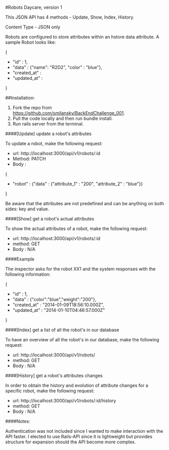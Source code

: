 #Robots Daycare, version 1

This JSON API has 4 methods - Update, Show, Index, History. 

Content Type - JSON only

Robots are configured to store attributes within an hstore data attribute. A sample Robot looks like:

{

- "id" : 1,
- "data" : {"name": "R2D2", "color" : "blue"},
- "created_at" :
- "updated_at" :

}

##Installation:

1. Fork the repo from https://github.com/smilansky/BackEndChallenge_001. 
2. Pull the code locally and then run bundle install.
3. Run rails server from the terminal.

####[Update] update a robot's attributes

To update a robot, make the following request:

  - url: http://localhost:3000/api/v1/robots/:id
  - Method: PATCH
  - Body : 

  {

  - "robot" : {"data" : {"attribute_1" : "200", "attribute_2" : "blue"}} 

  }

Be aware that the attributes are not predefined and can be anything on both sides: key and value.

####[Show] get a robot's actual attributes

To show the actual attributes of a robot, make the following request:

- url: http://localhost:3000/api/v1/robots/:id
- method: GET
- Body : N/A

####Example

The inspector asks for the robot XX1 and the system responses with the following information:

{

- "id" : 1,
- "data" : {"color":"blue","weight":"200"},
- "created_at" : "2014-01-09T18:56:10.000Z",
- "updated_at" : "2014-01-10T04:46:57.000Z"

}

####[Index] get a list of all the robot's in our database

To have an overview of all the robot's in our database, make the following request:

- url: http://localhost:3000/api/v1/robots/
- method: GET
- Body : N/A

####[History] get a robot's attributes changes

In order to obtain the history and evolution of attribute changes for a specific robot, make the following request:

- url: http://localhost:3000/api/v1/robots/:id/history
- method: GET
- Body : N/A

####Notes:

Authentication was not included since I wanted to make interaction with the API faster. I elected to use Rails-API since it is lightweight but provides structure for expansion should the API become more complex.

